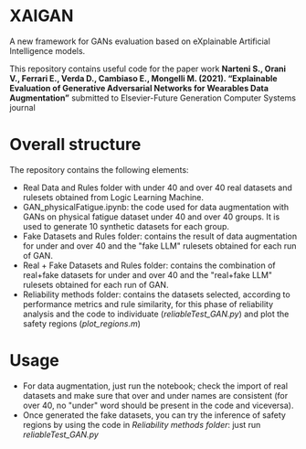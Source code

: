# XAIGAN
A new framework for GANs evaluation based on eXplainable Artificial Intelligence models.

This repository contains useful code for the paper work **Narteni S., Orani V., Ferrari E., Verda D., Cambiaso E., Mongelli M. (2021). “Explainable Evaluation of Generative Adversarial Networks for Wearables Data Augmentation”** submitted to Elsevier-Future Generation Computer Systems journal


# Overall structure
The repository contains the following elements:
- Real Data and Rules folder with under 40 and over 40 real datasets and rulesets obtained from Logic Learning Machine.
- GAN_physicalFatigue.ipynb: the code used for data augmentation with GANs on physical fatigue dataset under 40 and over 40 groups. It is used to generate 10 synthetic datasets for each group.
- Fake Datasets and Rules folder: contains the result of data augmentation for under and over 40 and the "fake LLM" rulesets obtained for each run of GAN.
- Real + Fake Datasets and Rules folder: contains the combination of real+fake datasets for under and over 40 and the "real+fake LLM" rulesets obtained for each run of GAN.
- Reliability methods folder: contains the datasets selected, according to performance metrics and rule similarity, for this phase of reliability analysis and the code to individuate (*reliableTest_GAN.py*) and plot the safety regions (*plot_regions.m*)

# Usage
- For data augmentation, just run the notebook; check the import of real datasets and make sure that over and under names are consistent (for over 40, no "under" word should be present in the code and viceversa).
- Once generated the fake datasets, you can try the inference of safety regions by using the code in *Reliability methods folder*: just run *reliableTest_GAN.py*


